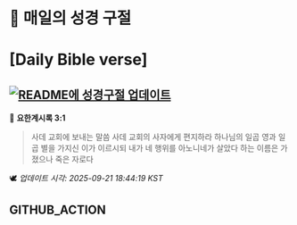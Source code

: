 # 🙏 매일의 성경 구절
# [Daily Bible verse]
## [![README에 성경구절 업데이트](https://github.com/DONGSUKA/first_test/actions/workflows/update-readme-bible.yml/badge.svg)](https://github.com/DONGSUKA/first_test/actions/workflows/update-readme-bible.yml)
<!-- START_BIBLE_VERSE -->
📖 **요한계시록 3:1**
> 사데 교회에 보내는 말씀 사데 교회의 사자에게 편지하라 하나님의 일곱 영과 일곱 별을 가지신 이가 이르시되 내가 네 행위를 아노니네가 살았다 하는 이름은 가졌으나 죽은 자로다

🕊️ _업데이트 시각: 2025-09-21 18:44:19 KST_
  <!-- END_BIBLE_VERSE -->
## GITHUB_ACTION
